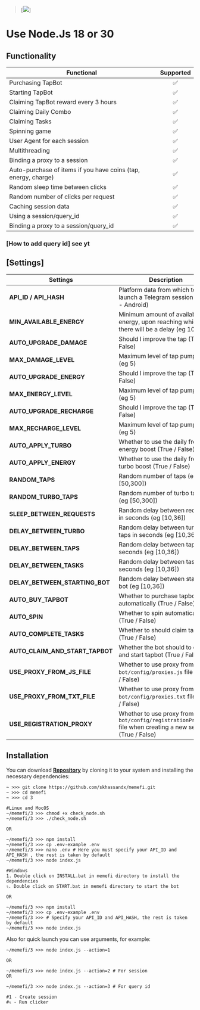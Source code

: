 > [<img src="https://img.shields.io/badge/Telegram-%40Me-orange">]

# Use Node.Js 18 or 30

## Functionality

| Functional                                                     | Supported |
| -------------------------------------------------------------- | :-------: |
| Purchasing TapBot                                              |    ✅     |
| Starting TapBot                                                |    ✅     |
| Claiming TapBot reward every 3 hours                           |    ✅     |
| Claiming Daily Combo                                           |    ✅     |
| Claiming Tasks                                                 |    ✅     |
| Spinning game                                                  |    ✅     |
| User Agent for each session                                    |    ✅     |
| Multithreading                                                 |    ✅     |
| Binding a proxy to a session                                   |    ✅     |
| Auto-purchase of items if you have coins (tap, energy, charge) |    ✅     |
| Random sleep time between clicks                               |    ✅     |
| Random number of clicks per request                            |    ✅     |
| Caching session data                                           |    ✅     |
| Using a session/query_id                                       |    ✅     |
| Binding a proxy to a session/query_id                          |    ✅     |

### [How to add query id] see yt

## [Settings]

| Settings                        | Description                                                                                                     |
| ------------------------------- | --------------------------------------------------------------------------------------------------------------- |
| **API_ID / API_HASH**           | Platform data from which to launch a Telegram session (stock - Android)                                         |
| **MIN_AVAILABLE_ENERGY**        | Minimum amount of available energy, upon reaching which there will be a delay (eg 100)                          |
| **AUTO_UPGRADE_DAMAGE**         | Should I improve the tap (True / False)                                                                         |
| **MAX_DAMAGE_LEVEL**            | Maximum level of tap pumping (eg 5)                                                                             |
| **AUTO_UPGRADE_ENERGY**         | Should I improve the tap (True / False)                                                                         |
| **MAX_ENERGY_LEVEL**            | Maximum level of tap pumping (eg 5)                                                                             |
| **AUTO_UPGRADE_RECHARGE**       | Should I improve the tap (True / False)                                                                         |
| **MAX_RECHARGE_LEVEL**          | Maximum level of tap pumping (eg 5)                                                                             |
| **AUTO_APPLY_TURBO**            | Whether to use the daily free energy boost (True / False)                                                       |
| **AUTO_APPLY_ENERGY**           | Whether to use the daily free turbo boost (True / False)                                                        |
| **RANDOM_TAPS**                 | Random number of taps (eg [50,300])                                                                             |
| **RANDOM_TURBO_TAPS**           | Random number of turbo taps (eg [50,300])                                                                       |
| **SLEEP_BETWEEN_REQUESTS**      | Random delay between requests in seconds (eg [10,36])                                                           |
| **DELAY_BETWEEN_TURBO**         | Random delay between turbo taps in seconds (eg [10,36])                                                         |
| **DELAY_BETWEEN_TAPS**          | Random delay between taps in seconds (eg [10,36])                                                               |
| **DELAY_BETWEEN_TASKS**         | Random delay between tasks in seconds (eg [10,36])                                                              |
| **DELAY_BETWEEN_STARTING_BOT**  | Random delay between starting bot (eg [10,36])                                                                  |
| **AUTO_BUY_TAPBOT**             | Whether to purchase tapbot automatically (True / False)                                                         |
| **AUTO_SPIN**                   | Whether to spin automatically (True / False)                                                                    |
| **AUTO_COMPLETE_TASKS**         | Whether to should claim tasks (True / False)                                                                    |
| **AUTO_CLAIM_AND_START_TAPBOT** | Whether the bot should to claim and start tapbot (True / False)                                                 |
| **USE_PROXY_FROM_JS_FILE**      | Whether to use proxy from the `bot/config/proxies.js` file (True / False)                                       |
| **USE_PROXY_FROM_TXT_FILE**     | Whether to use proxy from the `bot/config/proxies.txt` file (True / False)                                      |
| **USE_REGISTRATION_PROXY**      | Whether to use proxy from the `bot/config/registrationProxy.js` file when creating a new session (True / False) |

## Installation

You can download [**Repository**](https://github.com/skhassandx/memefi) by cloning it to your system and installing the necessary dependencies:

```shell
~ >>> git clone https://github.com/skhassandx/memefi.git
~ >>> cd memefi
~ >>> cd 3

#Linux and MocOS
~/memefi/3 >>> chmod +x check_node.sh
~/memefi/3 >>> ./check_node.sh

OR

~/memefi/3 >>> npm install
~/memefi/3 >>> cp .env-example .env
~/memefi/3 >>> nano .env # Here you must specify your API_ID and API_HASH , the rest is taken by default
~/memefi/3 >>> node index.js

#Windows
1. Double click on INSTALL.bat in memefi directory to install the dependencies
২. Double click on START.bat in memefi directory to start the bot

OR

~/memefi/3 >>> npm install
~/memefi/3 >>> cp .env-example .env
~/memefi/3 >>> # Specify your API_ID and API_HASH, the rest is taken by default
~/memefi/3 >>> node index.js
```

Also for quick launch you can use arguments, for example:

```shell
~/memefi/3 >>> node index.js --action=1

OR

~/memefi/3 >>> node index.js --action=2 # For session
OR

~/memefi/3 >>> node index.js --action=3 # For query id

#1 - Create session
#২ - Run clicker
```

